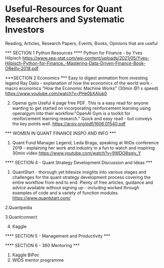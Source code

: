 # Useful-Resources for Quant Researchers and Systematic Investors
Reading, Articles, Research Papers, Events, Books, Opinions that are useful


*** SECTION 1 Python Resources  ****
Python for Finance - by Yves Hilpisch
https://www.sea-stat.com/wp-content/uploads/2021/05/Yves-Hilpisch-Python-for-Finance_-Mastering-Data-Driven-Finance-Book-OReilly-2018.pdf


***SECTION 2 Economics ***
Easy to digest animation from investing legend Ray Dalio - explanation of how the economics of the world work - macro economics 
"How the Economic Machine Works" (30min @1 x speed)
https://www.youtube.com/watch?v=PHe0bXAIuk0





2. Openai gym Useful 4 page free PDF.  This is a easy read for anyone wanting to get started on incorporating reinforcement learning using openaigym into their workflow."OpenAI Gym is a toolkit for reinforcement learning research."  Quick and easy read - but conveys the key points well. 
https://arxiv.org/pdf/1606.01540.pdf


*** WOMEN IN QUANT FINANCE INSPO AND INFO ***
1. Quant Fund Manager Legend, Leda Braga, speaking at WiDs conference 2019 - explaining her work and industry in a fun to watch and inspiring 30min video
https://www.youtube.com/watch?v=9WDO8sqiy_Y



**** SECTION 4 - Quant Strategy Development Discussion and Ideas ***
1. QuantStart - thorough yet bitesize insights into various stages and challenges for the quant strategy development process covering the entire workflow from end to end.  Plenty of free articles, guidance and advice available without signing up - including worked through examples of code and a variety of function modules. 
https://www.quantstart.com/

2.Quantpedia

3.Quantconnect

4. Kaggle

**** SECTION 5 - Management and Productivity ***

**** SECTION 6 - 360 Mentoring  ***
1. Kaggle BiPoc
2. WIDS mentor programme


